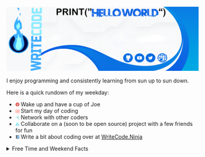 ![Hello World](/img/Background.png?raw=true "Header")

I enjoy programming and consistently learning from sun up to sun down. 

Here is a quick rundown of my weekday:

- <img src="/img/coffee.svg" alt="coffee" width="10" height="10"> Wake up and have a cup of Joe
- <img src="/img/code.svg" alt="work" width="10" height="10"> Start my day of coding
- <img src="/img/network.svg" alt="network" width="10" height="10"> Network with other coders
- <img src="/img/collaborate.svg" alt="collaborate" width="10" height="10"> Collaborate on a (soon to be open source) project with a few friends for fun
- <img src="/img/write.svg" alt="blog" width="10" height="10"> Write a bit about coding over at [WriteCode.Ninja](https://writecode.ninja) 


<details>
  <summary>Free Time and Weekend Facts</summary>
  <br>

  - I play hardcore PS4 games with my son.
  - I teach my oldest daughter to paint.
  - I play fun games and ryhmes with my short stack daughter.
  - I listen to my wife (if I didn't, I would be in trouble).
 
  ![John's github stats](https://github-readme-stats.vercel.app/api?username=JohnHernCode&show_icons=true&theme=nord)
  <br><br>
</details>


